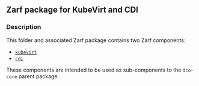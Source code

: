 ## Zarf package for KubeVirt and CDI

### Description

This folder and associated Zarf package contains two Zarf components:
* [`kubevirt`](https://kubevirt.io/user-guide/operations/installation/)
* [`cdi`](https://kubevirt.io/user-guide/operations/containerized_data_importer/)

These components are intended to be used as sub-components to the `dco-core` parent package.
